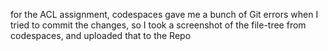 for the ACL assignment, codespaces gave me a bunch of Git errors when I tried to commit the changes, so I took a screenshot of the file-tree from codespaces, and uploaded that to the Repo
